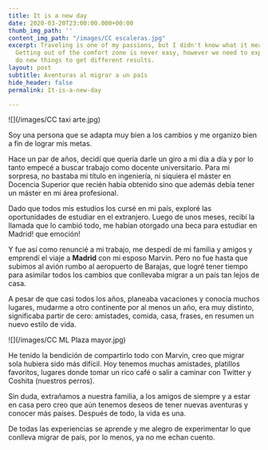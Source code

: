 ```yaml
---
title: It is a new day
date: 2020-03-20T23:00:00.000+00:00
thumb_img_path: ''
content_img_path: "/images/CC escaleras.jpg"
excerpt: Traveling is one of my passions, but I didn't know what it means to be foreign.
  Getting out of the comfort zone is never easy, however we need to experiment and
  do new things to get different results.
layout: post
subtitle: Aventuras al migrar a un país
hide_header: false
permalink: It-is-a-new-day

---
```

![](/images/CC taxi arte.jpg)

Soy una persona que se adapta muy bien a los cambios y me organizo bien a fin de lograr mis metas.

Hace un par de años, decidí que quería darle un giro a mi día a día y por lo tanto empecé a buscar trabajo como docente universitario. Para mi sorpresa, no bastaba mi título en ingeniería, ni siquiera el máster en Docencia Superior que recién había obtenido sino que además debía tener un máster en mi área profesional.

Dado que todos mis estudios los cursé en mi país, exploré las oportunidades de estudiar en el extranjero. Luego de unos meses, recibí la llamada que lo cambió todo, me habían otorgado una beca para estudiar en Madrid! que emoción!

Y fue así como renuncié a mi trabajo, me despedí de mi familia y amigos y emprendí el viaje a **Madrid** con mi esposo Marvin. Pero no fue hasta que subimos al avión rumbo al aeropuerto de Barajas, que logré tener tiempo para asimilar todos los cambios que conllevaba migrar a un país tan lejos de casa.

A pesar de que casi todos los años, planeaba vacaciones y conocía muchos lugares, mudarme a otro continente por al menos un año, era muy distinto, significaba partir de cero: amistades, comida, casa, frases, en resumen un nuevo estilo de vida.

![](/images/CC ML Plaza mayor.jpg)

He tenido la bendición de compartirlo todo con Marvin, creo que migrar sola hubiera sido más difícil. Hoy tenemos muchas amistades, platillos favoritos, lugares donde tomar un rico café o salir a caminar con Twitter y Coshita (nuestros perros).

Sin duda, extrañamos a nuestra familia, a los amigos de siempre y a estar en casa pero creo que aún tenemos deseos de tener nuevas aventuras y conocer más países. Después de todo, la vida es una.

De todas las experiencias se aprende y me alegro de experimentar lo que conlleva migrar de país, por lo menos, ya no me echan cuento.